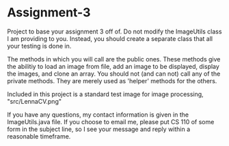 # Assignment-3

Project to base your assignment 3 off of. Do not modify the ImageUtils class I am providing to you. 
Instead, you should create a separate class that all your testing is done in.

The methods in which you will call are the public ones. These methods give the abilitiy to load an image from file,
add an image to be displayed, display the images, and clone an array. You should not (and can not) call any of the
private methods. They are merely used as 'helper' methods for the others.

Included in this project is a standard test image for image processing, "src/LennaCV.png"

If you have any questions, my contact information is given in the ImageUtils.java file. If you choose to email me,
please put CS 110 of some form in the subject line, so I see your message and reply within a reasonable timeframe.
